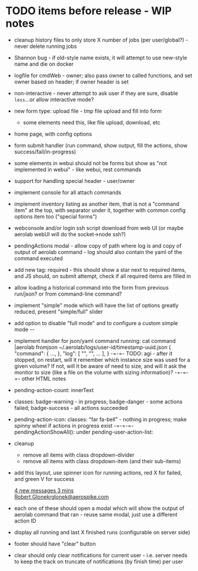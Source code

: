 # TODO items before release - WIP notes
* cleanup history files to only store X number of jobs (per user/global?) - never delete running jobs
* Shannon bug - if old-style name exists, it will attempt to use new-style name and die on docker
* logfile for cmdWeb - owner; also pass owner to called functions, and set owner based on header; if owner header is set
* non-interactive - never attempt to ask user if they are sure, disable `less`...or allow interactive mode?
* new form type: upload file - tmp file upload and fill into form
  * some elements need this, like file upload, download, etc
* home page, with config options
* form submit handler (run command, show output, fill the actions, show success/fail/in-progress)
* some elements in webui should not be forms but show as "not implemented in webui" - like webui, rest commands
* support for handling special header - user/owner
* implement console for all attach commands
* implement inventory listing as another item, that is not a "command item" at the top, with separator under it, together with common config options item too ("special forms")
* webconsole and/or login ssh script download from web UI (or maybe aerolab webUI will do the socket->node ssh?)
* pendingActions modal - allow copy of path where log is and copy of output of aerolab command - log should also contain the yaml of the command executed
* add new tag: required - this should show a star next to required items, and JS should, on submit attempt, check if all required items are filled in
* allow loading a historical command into the form from previous run/json? or from command-line command?
* implement "simple" mode which will have the list of options greatly reduced, present "simple/full" slider
* add option to disable "full mode" and to configure a custom simple mode
--
* implement handler for json/yaml command running:
cat command |aerolab fromjson
~/.aerolab/logs/user-id/timestamp-uuid.json
{
	"command": {
		...,
	},
	"log": [
		"",
		"",
		...
	],
}
-=-=-
TODO: agi - after it stopped, on restart, will it remember which instance size was used for a given volume? If not, will it be aware of need to size, and will it ask the monitor to size (like a file on the volume with sizing information)?
-=-=-=-
other HTML notes
* pending-action-count: innerText
* classes: badge-warning - in progress; badge-danger - some actions failed; badge-success - all actions succeeded

* pending-action-icon: classes: "far fa-bell" - nothing in progress; make spinny wheel if actions in progress exist
-=-=-=-
pendingActionShowAll(): under pending-user-action-list:
* cleanup
	* remove all items with class dropdown-divider
	* remove all items with class dropdown-item (and their sub-items)
* add this layout, use spinner icon for running actions, red X for failed, and green V for success
  <div class="dropdown-divider"></div>
  <a href="#" class="dropdown-item">
    <i class="fas fa-envelope mr-2"></i> 4 new messages
    <span class="float-right text-muted text-sm">3 mins</span>
    <br><span class="text-muted text-sm">Robert Glonek</span><span class="text-muted float-right text-sm">rglonek@aerospike.com</span>
  </a>
* each one of these should open a modal which will show the output of aerolab command that ran - reuse same modal, just use a different action ID
* display all running and last X finished runs (configurable on server side)
* footer should have "clear" button
* clear should only clear notifications for current user - i.e. server needs to keep the track on truncate of notifications (by finish time) per user
